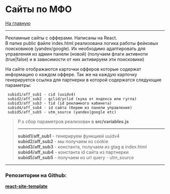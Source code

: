 # Сайты по __МФО__

[На главную](/README.md)

---

Рекламные сайты с офферами. Написаны на React.  
В папке public файле index.html реализована логика работы фейковых поисковиков (yandex/google). Их необходимо адаптировать для управления из админ панели (новой) (получаем флаги активноти (true|false) и в зависимости от них активируем эти поисковики)

На сайте отображаются карточки офферов которые содержат информацию о каждом оффере. Так же на каждую карточку генерируется ссылка для партнерки в которой содержатся следующие параметры:  
```
 subid1/aff_sub1 - cid (uuidv4)  
 subid2/aff_sub2 - gclid/yclid (кука от яндекса или гугла)  
 subid3/aff_sub3 - tid (id рекламного кабинета)  
 subid4/aff_sub4 - id сайта (берем из панели управления)  
 subid5/aff_sub5 - utm_source (yandex|google etc)  
```

> P.s сбор параметров реализован в __src/variables.js__  
>
> ---
> __subid1/aff_sub1__  - генерируем функцией uuidv4  
> __subid2/aff_sub2__  - мы получаем из cookie  
> __subid3/aff_sub3__  - константа, получаем из gtag в index.html
> __subid4/aff_sub4__  - константа id сайта из партнерки  
> __subid5/aff_sub5__  - получаем из url query - utm_source

---

### Репозитории на Github:  
[__react-site-template__](https://github.com/bwm-tech/react-site-template) 